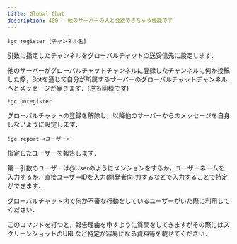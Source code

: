 ```yaml
---
title: Global Chat
description: 400 - 他のサーバーの人と会話できちゃう機能です
---
```


<command 
  name="gc register"
  :roles="[{name: 'サーバー管理者', color: 'orange'}, {name: 'サーバーOnly', color: 'green'}]"
  :usages="['!gc register #グローバルチャット', '!gc register']">

<div>

  `!gc register [チャンネル名]`

引数に指定したチャンネルをグローバルチャットの送受信先に設定します．

他のサーバーがグローバルチャットチャンネルに登録したチャンネルに何か投稿した際，Botを通じて自分が所属するサーバーのグローバルチャットチャンネルへとメッセージが届きます．(逆も同様です)

</div>

</command>

<command 
  name="gc unregister"
  :roles="[{name: 'サーバー管理者', color: 'orange'}, {name: 'サーバーOnly', color: 'green'}]"
  :usages="['!gc unregister']">

<div>

  `!gc unregister`

グローバルチャットの登録を解除し，以降他のサーバーからのメッセージを自身しないように設定します．

</div>

</command>

<command 
  name="gc report"
  :roles="[{name: '全員', color: 'blue'}]"
  :usages="['!gc report @User', '!gc report 334017809090740224']">

<div>

  `!gc report <ユーザー>`

指定したユーザーを報告します．

第一引数のユーザーは@Userのようにメンションをするか，ユーザーネームを入力するか，直接ユーザーIDを入力(開発者向け)するなどで入力することで特定ができます．

グローバルチャット内で何か不審な行動をしているユーザーがいた際に利用してください．

このコマンドを打つと，報告理由を申すように質問をしてきますがその際にはスクリーンショットのURLなど特定が容易になる資料等を載せてください．

</div>

</command>

